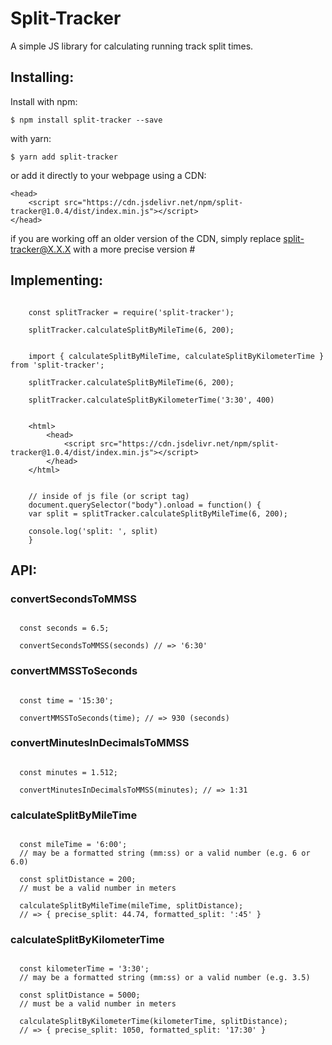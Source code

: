 # Split-Tracker
A simple JS library for calculating running track split times.

## Installing:

Install with npm:

```
$ npm install split-tracker --save
```

with yarn:
```
$ yarn add split-tracker
```

or add it directly to your webpage using a CDN:
```
<head>
	<script src="https://cdn.jsdelivr.net/npm/split-tracker@1.0.4/dist/index.min.js"></script>
</head>
```

if you are working off an older version of the CDN, simply replace split-tracker@X.X.X with a more precise version #

## Implementing:

```

	const splitTracker = require('split-tracker');

	splitTracker.calculateSplitByMileTime(6, 200);

```

```

	import { calculateSplitByMileTime, calculateSplitByKilometerTime } from 'split-tracker';

	splitTracker.calculateSplitByMileTime(6, 200);

	splitTracker.calculateSplitByKilometerTime('3:30', 400)

```

```
	
	<html> 
		<head>
			<script src="https://cdn.jsdelivr.net/npm/split-tracker@1.0.4/dist/index.min.js"></script>
		</head>
	</html>
	

	// inside of js file (or script tag)
	document.querySelector("body").onload = function() {
  	var split = splitTracker.calculateSplitByMileTime(6, 200);

  	console.log('split: ', split)
	}

```

## API:

### convertSecondsToMMSS
```
  
  const seconds = 6.5; 

  convertSecondsToMMSS(seconds) // => '6:30'

```

### convertMMSSToSeconds
```
  
  const time = '15:30';

  convertMMSSToSeconds(time); // => 930 (seconds)

```

### convertMinutesInDecimalsToMMSS
```
  
  const minutes = 1.512;

  convertMinutesInDecimalsToMMSS(minutes); // => 1:31

```

### calculateSplitByMileTime
```
  
  const mileTime = '6:00'; 
  // may be a formatted string (mm:ss) or a valid number (e.g. 6 or 6.0)

  const splitDistance = 200; 
  // must be a valid number in meters

  calculateSplitByMileTime(mileTime, splitDistance); 
  // => { precise_split: 44.74, formatted_split: ':45' }

```

### calculateSplitByKilometerTime
```
  
  const kilometerTime = '3:30'; 
  // may be a formatted string (mm:ss) or a valid number (e.g. 3.5)

  const splitDistance = 5000; 
  // must be a valid number in meters

  calculateSplitByKilometerTime(kilometerTime, splitDistance); 
  // => { precise_split: 1050, formatted_split: '17:30' }

```
